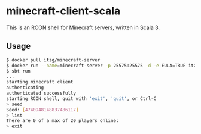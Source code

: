 # minecraft-client-scala

This is an RCON shell for Minecraft servers, written in Scala 3.

## Usage

```bash
$ docker pull itzg/minecraft-server
$ docker run --name=minecraft-server -p 25575:25575 -d -e EULA=TRUE itzg/minecraft-server
$ sbt run
...
starting minecraft client
authenticating
authenticated successfully
starting RCON shell, quit with 'exit', 'quit', or Ctrl-C
> seed
Seed: [4740948148837486117]
> list
There are 0 of a max of 20 players online:
> exit
```